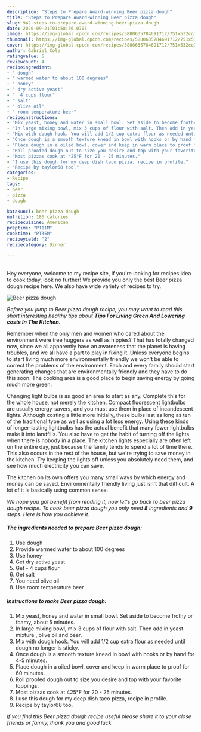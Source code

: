 ```yaml
---
description: "Steps to Prepare Award-winning Beer pizza dough"
title: "Steps to Prepare Award-winning Beer pizza dough"
slug: 942-steps-to-prepare-award-winning-beer-pizza-dough
date: 2020-09-21T01:58:36.070Z
image: https://img-global.cpcdn.com/recipes/5880635784691712/751x532cq70/beer-pizza-dough-recipe-main-photo.jpg
thumbnail: https://img-global.cpcdn.com/recipes/5880635784691712/751x532cq70/beer-pizza-dough-recipe-main-photo.jpg
cover: https://img-global.cpcdn.com/recipes/5880635784691712/751x532cq70/beer-pizza-dough-recipe-main-photo.jpg
author: Gabriel Cole
ratingvalue: 5
reviewcount: 4
recipeingredient:
- " dough"
- " warmed water to about 100 degrees"
- " honey"
- " dry active yeast"
- "  4 cups flour"
- " salt"
- " olive oil"
- " room temperature beer"
recipeinstructions:
- "Mix yeast, honey and water in small bowl. Set aside to become frothy or foamy, about 5 minutes."
- "In large mixing bowl, mix 3 cups of flour with salt. Then add in yeast mixture , olive oil and beer."
- "Mix with dough hook. You will add 1/2 cup extra flour as needed until dough no longer is sticky."
- "Once dough is a smooth texture knead in bowl with hooks or by hand for 4-5 minutes."
- "Place dough in a oiled bowl, cover and keep in warm place to proof for 60 minutes."
- "Roll proofed dough out to size you desire and top with your favorite toppings."
- "Most pizzas cook at 425°F for 20 - 25 minutes."
- "I use this dough for my deep dish taco pizza, recipe in profile."
- "Recipe by taylor68 too."
categories:
- Recipe
tags:
- beer
- pizza
- dough

katakunci: beer pizza dough 
nutrition: 186 calories
recipecuisine: American
preptime: "PT11M"
cooktime: "PT35M"
recipeyield: "2"
recipecategory: Dinner

---
```

<br>
Hey everyone, welcome to my recipe site, If you're looking for recipes idea to cook today, look no further! We provide you only the best Beer pizza dough recipe here. We also have wide variety of recipes to try.
<br>


![Beer pizza dough](https://img-global.cpcdn.com/recipes/5880635784691712/751x532cq70/beer-pizza-dough-recipe-main-photo.jpg)

<i>Before you jump to Beer pizza dough recipe, you may want to read this short interesting healthy tips about 
<strong>Tips For Living Green And Lowering costs In The Kitchen</strong>.</i>
</br>

Remember when the only men and women who cared about the environment were tree huggers as well as hippies? That has totally changed now, since we all apparently have an awareness that the planet is having troubles, and we all have a part to play in fixing it. Unless everyone begins to start living much more environmentally friendly we won't be able to correct the problems of the environment. Each and every family should start generating changes that are environmentally friendly and they have to do this soon. The cooking area is a good place to begin saving energy by going much more green.

Changing light bulbs is as good an area to start as any. Complete this for the whole house, not merely the kitchen. Compact fluorescent lightbulbs are usually energy-savers, and you must use them in place of incandescent lights. Although costing a little more initially, these bulbs last as long as ten of the traditional type as well as using a lot less energy. Using these kinds of longer-lasting lightbulbs has the actual benefit that many fewer lightbulbs make it into landfills. You also have to get the habit of turning off the lights when there is nobody in a place. The kitchen lights especially are often left on the entire day, just because the family tends to spend a lot of time there. This also occurs in the rest of the house, but we're trying to save money in the kitchen. Try keeping the lights off unless you absolutely need them, and see how much electricity you can save.

The kitchen on its own offers you many small ways by which energy and money can be saved. Environmentally friendly living just isn't that difficult. A lot of it is basically using common sense.


<i>We hope you got benefit from reading it, now let's go back to beer pizza dough recipe. To cook beer pizza dough you only need <strong>8</strong> ingredients and <strong>9</strong> steps. Here is how you achieve it.
</i>

##### The ingredients needed to prepare Beer pizza dough:

1. Use  dough
1. Provide  warmed water to about 100 degrees
1. Use  honey
1. Get  dry active yeast
1. Get  - 4 cups flour
1. Get  salt
1. You need  olive oil
1. Use  room temperature beer


##### Instructions to make Beer pizza dough:

1. Mix yeast, honey and water in small bowl. Set aside to become frothy or foamy, about 5 minutes.
1. In large mixing bowl, mix 3 cups of flour with salt. Then add in yeast mixture , olive oil and beer.
1. Mix with dough hook. You will add 1/2 cup extra flour as needed until dough no longer is sticky.
1. Once dough is a smooth texture knead in bowl with hooks or by hand for 4-5 minutes.
1. Place dough in a oiled bowl, cover and keep in warm place to proof for 60 minutes.
1. Roll proofed dough out to size you desire and top with your favorite toppings.
1. Most pizzas cook at 425°F for 20 - 25 minutes.
1. I use this dough for my deep dish taco pizza, recipe in profile.
1. Recipe by taylor68 too.


<i>If you find this Beer pizza dough recipe useful please share it to your close friends or family, thank you and good luck.</i>
